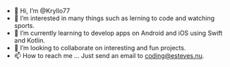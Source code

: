 - 👋 Hi, I’m @Kryllo77
- 👀 I’m interested in many things such as lerning to code and watching sports.
- 🌱 I’m currently learning to develop apps on Android and iOS using Swift and Kotlin.
- 💞️ I’m looking to collaborate on interesting and fun projects.
- 📫 How to reach me ... Just send an email to coding@esteves.nu.

<!---
Kryllo77/Kryllo77 is a ✨ special ✨ repository because its `README.md` (this file) appears on your GitHub profile.
You can click the Preview link to take a look at your changes.
--->
